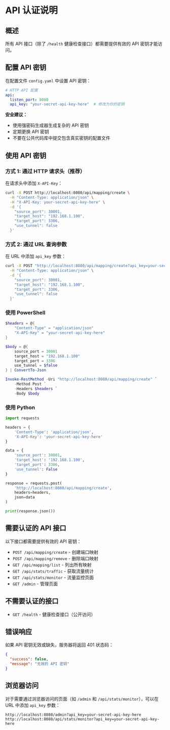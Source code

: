 # API 认证说明

## 概述

所有 API 接口（除了 `/health` 健康检查接口）都需要提供有效的 API 密钥才能访问。

## 配置 API 密钥

在配置文件 `config.yaml` 中设置 API 密钥：

```yaml
# HTTP API 配置
api:
  listen_port: 8080
  api_key: "your-secret-api-key-here"  # 修改为你的密钥
```

**安全建议：**
- 使用强密码生成器生成复杂的 API 密钥
- 定期更换 API 密钥
- 不要在公共代码库中提交包含真实密钥的配置文件

## 使用 API 密钥

### 方式 1: 通过 HTTP 请求头（推荐）

在请求头中添加 `X-API-Key`：

```bash
curl -X POST http://localhost:8080/api/mapping/create \
  -H "Content-Type: application/json" \
  -H "X-API-Key: your-secret-api-key-here" \
  -d '{
    "source_port": 30001,
    "target_host": "192.168.1.100",
    "target_port": 3306,
    "use_tunnel": false
  }'
```

### 方式 2: 通过 URL 查询参数

在 URL 中添加 `api_key` 参数：

```bash
curl -X POST "http://localhost:8080/api/mapping/create?api_key=your-secret-api-key-here" \
  -H "Content-Type: application/json" \
  -d '{
    "source_port": 30001,
    "target_host": "192.168.1.100",
    "target_port": 3306,
    "use_tunnel": false
  }'
```

### 使用 PowerShell

```powershell
$headers = @{
    "Content-Type" = "application/json"
    "X-API-Key" = "your-secret-api-key-here"
}

$body = @{
    source_port = 30001
    target_host = "192.168.1.100"
    target_port = 3306
    use_tunnel = $false
} | ConvertTo-Json

Invoke-RestMethod -Uri "http://localhost:8080/api/mapping/create" `
    -Method Post `
    -Headers $headers `
    -Body $body
```

### 使用 Python

```python
import requests

headers = {
    'Content-Type': 'application/json',
    'X-API-Key': 'your-secret-api-key-here'
}

data = {
    'source_port': 30001,
    'target_host': '192.168.1.100',
    'target_port': 3306,
    'use_tunnel': False
}

response = requests.post(
    'http://localhost:8080/api/mapping/create',
    headers=headers,
    json=data
)

print(response.json())
```

## 需要认证的 API 接口

以下接口都需要提供有效的 API 密钥：

- `POST /api/mapping/create` - 创建端口映射
- `POST /api/mapping/remove` - 删除端口映射
- `GET /api/mapping/list` - 列出所有映射
- `GET /api/stats/traffic` - 获取流量统计
- `GET /api/stats/monitor` - 流量监控页面
- `GET /admin` - 管理页面

## 不需要认证的接口

- `GET /health` - 健康检查接口（公开访问）

## 错误响应

如果 API 密钥无效或缺失，服务器将返回 401 状态码：

```json
{
  "success": false,
  "message": "无效的 API 密钥"
}
```

## 浏览器访问

对于需要通过浏览器访问的页面（如 `/admin` 和 `/api/stats/monitor`），可以在 URL 中添加 `api_key` 参数：

```
http://localhost:8080/admin?api_key=your-secret-api-key-here
http://localhost:8080/api/stats/monitor?api_key=your-secret-api-key-here
```

